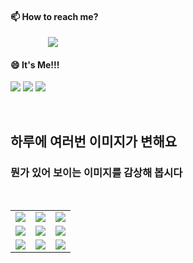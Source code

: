 #### 📫 How to reach me?
<a href="mailto:thquddnr123@gmail.com">
    <img 
        src="https://img.shields.io/badge/Gmail-d14836?style=flat-square&logo=Gmail&logoColor=white&link=mailto:thquddnr123@gmail.com"
        style="height : auto; margin-left : 60px; margin-right : 60px;"/>
</a>

#### 😄 It's Me!!!

<a href="https://cybecho.notion.site/SBU-s-Archives-854ccd3338c2456a867956f26143998a" target="_blank"><img src="https://img.shields.io/badge/Portfolio-303030?style=for-the-badge&logo=Notion&logoColor=white"/></a>
<a href="https://www.instagram.com/junk_warrior_vintage/" target="_blank"><img src="https://img.shields.io/badge/@junk_warrir_vintage-E4405F?style=for-the-badge&logo=Instagram&logoColor=white"/></a>
<a href="https://www.behance.net/thquddnr125654" target="_blank"><img src="https://img.shields.io/badge/Behance-1769FF?style=for-the-badge&logo=Behance&logoColor=white"/></a>

</br>

## 하루에 여러번 이미지가 변해요
### 뭔가 있어 보이는 이미지를 감상해 봅시다

<!--
마크업 바로보기 사이트
https://dillinger.io/ 
-->
 <br/> <table>
<tr>
<td><a href='http://www.lomando.com/nyanyanyanyahn.html'><img src='https://www.random-art.org/img/large/416387.jpg'></a></td>
<td><a href='http://www.lomando.com/nyanyanyanyahn.html'><img src='https://www.random-art.org/img/large/417357.jpg'></a></td>
<td><a href='http://www.lomando.com/smpdoor.html'><img src='https://www.random-art.org/img/large/415883.jpg'></a></td>
</tr>
<tr>
<td><a href='http://www.lomando.com/nyanyanyanyahn.html'><img src='https://www.random-art.org/img/large/417296.jpg'></a></td>
<td><a href='http://www.lomando.com/smpdoor.html'><img src='https://www.random-art.org/img/large/416419.jpg'></a></td>
<td><a href='http://www.lomando.com/smpdoor.html'><img src='https://www.random-art.org/img/large/416772.jpg'></a></td>
</tr>
<tr>
<td><a href='http://www.lomando.com/nyanyanyanyahn.html'><img src='https://www.random-art.org/img/large/417237.jpg'></a></td>
<td><a href='http://www.lomando.com/smpeyekotoba.html'><img src='https://www.random-art.org/img/large/415578.jpg'></a></td>
<td><a href='http://www.lomando.com/smpdoor.html'><img src='https://www.random-art.org/img/large/415586.jpg'></a></td>
</tr>
</table>
